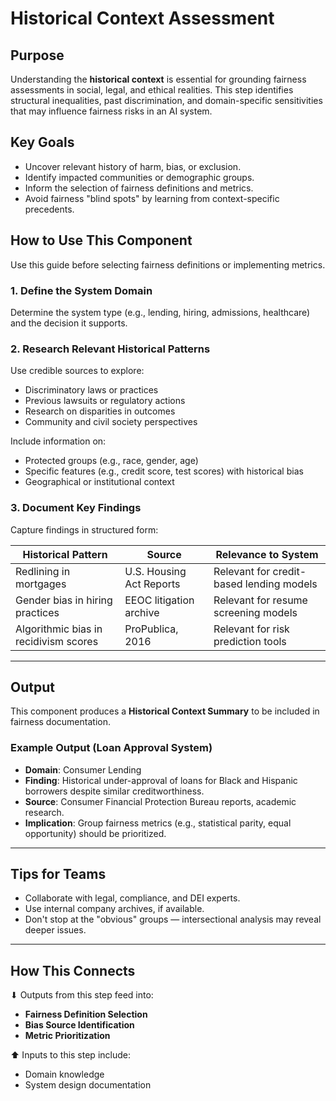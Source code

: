 # Historical Context Assessment

## Purpose

Understanding the **historical context** is essential for grounding fairness assessments in social, legal, and ethical realities. This step identifies structural inequalities, past discrimination, and domain-specific sensitivities that may influence fairness risks in an AI system.

## Key Goals

- Uncover relevant history of harm, bias, or exclusion.
- Identify impacted communities or demographic groups.
- Inform the selection of fairness definitions and metrics.
- Avoid fairness "blind spots" by learning from context-specific precedents.

## How to Use This Component

Use this guide before selecting fairness definitions or implementing metrics.

### 1. Define the System Domain

Determine the system type (e.g., lending, hiring, admissions, healthcare) and the decision it supports.

### 2. Research Relevant Historical Patterns

Use credible sources to explore:

- Discriminatory laws or practices
- Previous lawsuits or regulatory actions
- Research on disparities in outcomes
- Community and civil society perspectives

Include information on:

- Protected groups (e.g., race, gender, age)
- Specific features (e.g., credit score, test scores) with historical bias
- Geographical or institutional context

### 3. Document Key Findings

Capture findings in structured form:

| Historical Pattern | Source | Relevance to System |
|--------------------|--------|---------------------|
| Redlining in mortgages | U.S. Housing Act Reports | Relevant for credit-based lending models |
| Gender bias in hiring practices | EEOC litigation archive | Relevant for resume screening models |
| Algorithmic bias in recidivism scores | ProPublica, 2016 | Relevant for risk prediction tools |

---

## Output

This component produces a **Historical Context Summary** to be included in fairness documentation.

### Example Output (Loan Approval System)

- **Domain**: Consumer Lending
- **Finding**: Historical under-approval of loans for Black and Hispanic borrowers despite similar creditworthiness.
- **Source**: Consumer Financial Protection Bureau reports, academic research.
- **Implication**: Group fairness metrics (e.g., statistical parity, equal opportunity) should be prioritized.

---

## Tips for Teams

- Collaborate with legal, compliance, and DEI experts.
- Use internal company archives, if available.
- Don't stop at the "obvious" groups — intersectional analysis may reveal deeper issues.

---

## How This Connects

⬇ Outputs from this step feed into:
- **Fairness Definition Selection**
- **Bias Source Identification**
- **Metric Prioritization**

⬆ Inputs to this step include:
- Domain knowledge
- System design documentation
